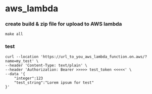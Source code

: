 # aws_lambda

### create build & zip file for upload to AWS lambda

```shell
make all
```


### test
```shell
curl --location 'https://url_to_you_aws_lambda_function.on.aws/?name=my_test' \
--header 'Content-Type: text/plain' \
--header 'Authorization: Bearer >>>>> test_token <<<<<' \
--data '{
    "integer":123
    "test_string":"Lorem ipsum for test"
}'
```
